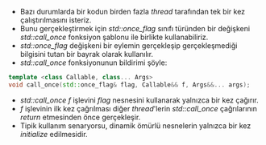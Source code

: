 + Bazı durumlarda bir kodun birden fazla _thread_ tarafından tek bir kez çalıştırılmasını isteriz.
+ Bunu gerçekleştirmek için _std::once_flag_ sınıfı türünden bir değişkeni _std::call_once_ fonksiyon şablonu ile birlikte kullanabiliriz.
+ _std::once_flag_ değişkeni bir eylemin gerçekleşip gerçekleşmediği bilgisini tutan bir bayrak olarak kullanılır.
+ _std::call_once_ fonksiyonunun bildirimi şöyle:
  
```cpp
template <class Callable, class... Args>
void call_once(std::once_flag& flag, Callable&& f, Args&&... args);
```

+ _std::call_once_ _f_ işlevini _flag_ nesnesini kullanarak yalnızca bir kez çağırır.
+ _f_ işlevinin ilk kez çağrılması diğer _thread_'lerin _std::call_once_ çağrılarının _return_ etmesinden önce gerçekleşir.
+ Tipik kullanım senaryorsu, dinamik ömürlü nesnelerin yalnızca bir kez _initialize_ edilmesidir.
